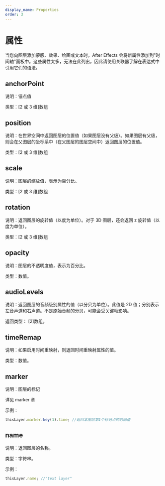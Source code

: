 ```yaml
---
display_name: Properties
order: 3
---
```


# 属性

当您向图层添加蒙版、效果、绘画或文本时，After Effects 会将新属性添加到"时间轴"面板中。这些属性太多，无法在此列出，因此请使用关联器了解在表达式中引用它们的语法。

## anchorPoint

说明：锚点值

类型：[2 或 3 维]数组

## position

说明：在世界空间中返回图层的位置值（如果图层没有父级）。如果图层有父级，则会在父图层的坐标系中（在父图层的图层空间中）返回图层的位置值。

类型：[2 或 3 维]数组

## scale

说明：图层的缩放值，表示为百分比。

类型：[2 或 3 维]数组

## rotation

说明：返回图层的旋转值（以度为单位）。对于 3D 图层，还会返回 z 旋转值（以度为单位）。

类型：[2 或 3 维]数组

## opacity

说明：图层的不透明度值，表示为百分比。

类型：数值。

## audioLevels

说明：返回图层的音频级别属性的值（以分贝为单位）。此值是 2D 值；分别表示左音声道和右声道。不是原始音频的分贝，可能会受关键帧影响。

返回类型： [2]数组。

## timeRemap

说明：如果启用时间重映射，则返回时间重映射属性的值。

类型：数值。

## marker

说明：图层的标记

详见 marker 章

示例：

```javascript
thisLayer.marker.key(1).time; //返回本图层第1个标记点的时间值
```

## name

说明：返回图层的名称。

类型：字符串。

示例：

```javascript
thisLayer.name; //"text layer"
```

